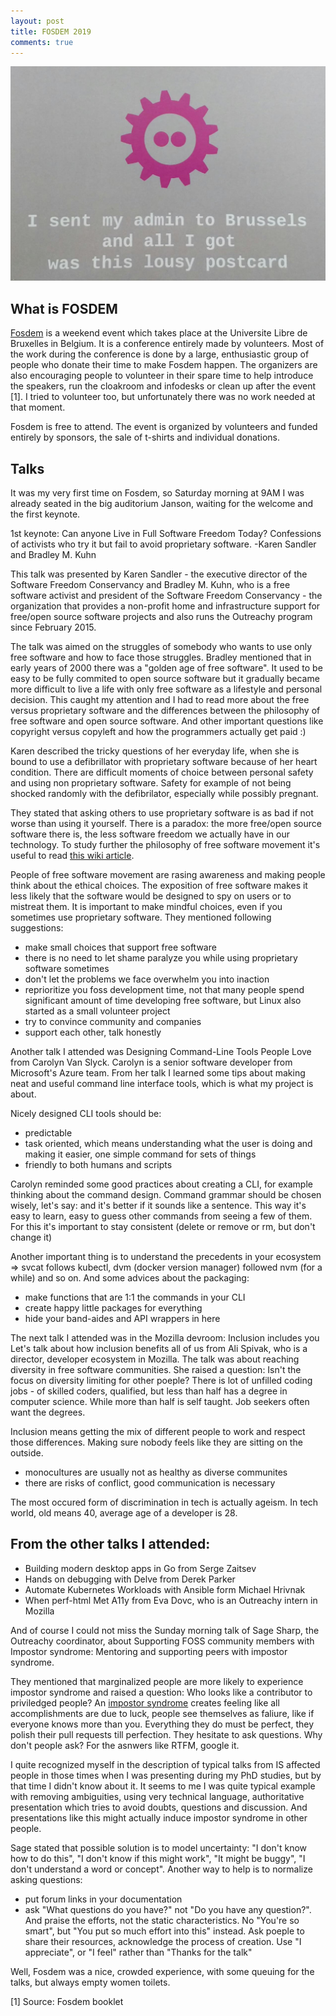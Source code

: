 ```yaml
---
layout: post
title: FOSDEM 2019
comments: true
---
```


![fosdem postcard](/images/fosdem.png)

## What is FOSDEM

[Fosdem](https://fosdem.org/2019/) is a weekend event which takes place at the Universite Libre de Bruxelles in Belgium.
It is a conference entirely made by volunteers. Most of the work during the conference is done 
by a large, enthusiastic group of people who donate their time to make Fosdem happen.
The organizers are also encouraging people to volunteer in their spare time to help introduce the 
speakers, run the cloakroom and infodesks or clean up after the event [1]. I tried to volunteer too,
but unfortunately there was no work needed at that moment.

Fosdem is free to attend. The event is organized by volunteers and funded entirely by sponsors,
the sale of t-shirts and individual donations.


## Talks

It was my very first time on Fosdem, so Saturday morning at 9AM I was already seated in the big
auditorium Janson, waiting for the welcome and the first keynote.

1st keynote: Can anyone Live in Full Software Freedom Today? Confessions of activists who
try it but fail to avoid proprietary software.
-Karen Sandler and Bradley M. Kuhn

This talk was presented by Karen Sandler - the executive
director of the Software Freedom Conservancy and Bradley M. 
Kuhn, who is a free software activist and president of the Software Freedom Conservancy - the
organization that provides a non-profit home and infrastructure support for free/open source
software projects and also runs the Outreachy program since February 2015.
 
The talk was aimed on the struggles of somebody who wants to use only free software and 
how to face those struggles.
Bradley mentioned that in early years of 2000  there was a "golden age of free 
software". It used to be easy to be fully commited to open source software but it gradually
became more difficult to live a life with only free software as a lifestyle and personal 
decision. This caught my attention and I had to read more about the free versus proprietary 
software and the differences between the philosophy of free software and open source 
software. And other important questions like copyright versus copyleft and how the 
programmers actually get paid :)

Karen described the tricky questions of her everyday life, when she is bound to use a
defibrillator with proprietary software because of her heart condition.
There are difficult moments of choice between personal safety and using non 
proprietary software.
Safety for example of not being shocked randomly with the defibrilator, especially while 
possibly pregnant.

They stated that asking others to use proprietary software is as bad if not worse than 
using it yourself. 
There is a paradox: the more free/open source software there is, the less software freedom 
we actually have in our technology. To study further the philosophy of free software movement
it's useful to read [this wiki article](https://en.wikipedia.org/wiki/Free_software_movement).

People of free software movement are rasing awareness and making people think about the ethical choices.
The exposition of free software makes it less likely that the software would be designed to spy on
users or to mistreat them.
It is important to make mindful choices, even if you sometimes use proprietary software.
They mentioned following suggestions:
- make small choices that support free software
- there is no need to let shame paralyze you while using proprietary software sometimes
- don't let the problems we face overwhelm you into inaction
- reprioritize you foss development time, not that many people spend significant amount of
time developing free software, but Linux also started as a small volunteer project
- try to convince community and companies
- support each other, talk honestly

Another talk I attended was Designing Command-Line Tools People Love from Carolyn Van Slyck.
Carolyn is a senior software developer from Microsoft's Azure team. From her talk I learned some
tips about making neat and useful command line interface tools, which is what my project is about.

Nicely designed CLI tools should be:
- predictable
- task oriented, which means understanding what the user is doing and making it easier, one simple 
command for sets of things
- friendly to both humans and scripts

Carolyn reminded some good practices about creating a CLI, for example thinking about the command
design. Command grammar should be chosen wisely, let's say:  <subject> <verb> <noun>  and it's 
better if it sounds like a sentence. This way it's  easy to learn, easy to guess other commands
from seeing a few of them. For this it's important to stay consistent (delete or remove or rm, 
but don't change it)

Another important thing is to understand the precedents in your ecosystem => svcat follows kubectl, 
dvm (docker version manager) followed nvm (for a while) and so on. 
And some advices about the packaging:
- make functions that are 1:1 the commands in your CLI
- create happy little packages for everything
- hide your band-aides and API wrappers in here

The next talk I attended was in the Mozilla devroom: 
Inclusion includes you
Let's talk about how inclusion benefits all of us from Ali Spivak, who is a director, developer 
ecosystem in Mozilla.
The talk was about reaching diversity in free software communities.
She raised a question: Isn't the focus on diversity limiting for other poeple?
There is lot of unfilled coding jobs - of skilled coders, qualified, but less than half has a 
degree in computer science. While more than half is self taught. Job seekers often want the degrees.

Inclusion means getting the mix of different people to work and respect those differences.
Making sure nobody feels like they are sitting on the outside.
- monocultures are usually not as healthy as diverse communites
- there are risks of conflict, good communication is necessary

The most occured form of discrimination in tech is actually ageism. In tech world, old means 40, 
average age of a developer is 28.

## From the other talks I attended:

- Building modern desktop apps in Go from Serge Zaitsev
- Hands on debugging with Delve from Derek Parker
- Automate Kubernetes Workloads with Ansible form Michael Hrivnak
- When perf-html Met A11y from Eva Dovc, who is an Outreachy intern in Mozilla

And of course I could not miss the Sunday morning talk of Sage Sharp, the Outreachy coordinator,
about Supporting FOSS community members with Impostor syndrome: Mentoring and supporting peers
with impostor syndrome.

They mentioned that marginalized people are more likely to experience impostor syndrome and raised 
a question: Who looks like a contributor to priviledged people?
An [impostor syndrome](https://en.wikipedia.org/wiki/Impostor_syndrome) creates feeling like 
all accomplishments are due to luck, people see themselves
as faliure, like if everyone knows more than you.
Everything they do must be perfect, they polish their pull requests till perfection.
They hesitate to ask questions. Why don't people ask? For the asnwers like RTFM, google it.

I quite recognized myself in the description of typical talks from IS affected 
people in those times when 
I was presenting during my PhD studies, but by that time I didn't know about it. It seems to 
me I was quite typical example with removing ambiguities, using very technical language, 
authoritative presentation which tries to avoid doubts, questions and discussion.
And presentations like this might actually induce impostor syndrome in other people.

Sage stated that possible solution is to model uncertainty: "I don't know how to do this", 
"I don't know if this might work", "It might be buggy", "I don't understand a word or concept".
Another way to help is to normalize asking questions:
- put forum links in your documentation
- ask "What questions do you have?" not "Do you have any question?".
And praise the efforts, not the static characteristics. No "You're so smart", but "You put so much
effort into this" instead. Ask poeple to share their resources, acknowledge the process of creation.
Use "I appreciate", or "I feel" rather than "Thanks for the talk"


Well, Fosdem was a nice, crowded experience, with some queuing for the talks, but always empty 
women toilets.

[1] Source: Fosdem booklet
